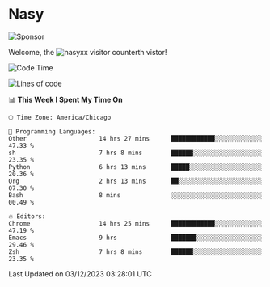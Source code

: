# Nasy

<!--
<p align="center">
<img height="200" src="https://github-readme-stats.vercel.app/api?username=nasyxx&count_private=true&show_icons=true&theme=dracula&include_all_commits=true"/>
<img height="200" src="https://github-readme-stats.vercel.app/api/top-langs/?username=nasyxx&theme=dracula&hide=html,jupyter+notebook&count_private=true&show_icons=true"/>
</p>

  
----------------
-->

![Sponsor](https://img.shields.io/static/v1.svg?label=Sponsor&message=%E2%9D%A4&logo=GitHub&style=flat&color=pink)
 
Welcome, the ![nasyxx visitor counter](https://count.getloli.com/get/@nasyxx?theme=rule34)th vistor!
 
<!--START_SECTION:waka-->
![Code Time](http://img.shields.io/badge/Code%20Time-4%2C043%20hrs%2042%20mins-blue)

![Lines of code](https://img.shields.io/badge/From%20Hello%20World%20I%27ve%20Written-6.3%20million%20lines%20of%20code-blue)

📊 **This Week I Spent My Time On** 

```text
🕑︎ Time Zone: America/Chicago

💬 Programming Languages: 
Other                    14 hrs 27 mins      ████████████░░░░░░░░░░░░░   47.33 % 
sh                       7 hrs 8 mins        ██████░░░░░░░░░░░░░░░░░░░   23.35 % 
Python                   6 hrs 13 mins       █████░░░░░░░░░░░░░░░░░░░░   20.36 % 
Org                      2 hrs 13 mins       ██░░░░░░░░░░░░░░░░░░░░░░░   07.30 % 
Bash                     8 mins              ░░░░░░░░░░░░░░░░░░░░░░░░░   00.49 % 

🔥 Editors: 
Chrome                   14 hrs 25 mins      ████████████░░░░░░░░░░░░░   47.19 % 
Emacs                    9 hrs               ███████░░░░░░░░░░░░░░░░░░   29.46 % 
Zsh                      7 hrs 8 mins        ██████░░░░░░░░░░░░░░░░░░░   23.35 % 
```


 Last Updated on 03/12/2023 03:28:01 UTC
<!--END_SECTION:waka-->

<!-- ![visitors](https://visitor-badge.laobi.icu/badge?page_id=nasyxx.nasyxx) -->
